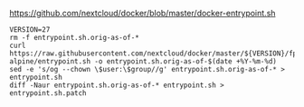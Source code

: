 https://github.com/nextcloud/docker/blob/master/docker-entrypoint.sh

```shell
VERSION=27
rm -f entrypoint.sh.orig-as-of-*
curl https://raw.githubusercontent.com/nextcloud/docker/master/${VERSION}/fpm-alpine/entrypoint.sh -o entrypoint.sh.orig-as-of-$(date +%Y-%m-%d)
sed -e 's/og --chown \$user:\$group//g' entrypoint.sh.orig-as-of-* > entrypoint.sh
diff -Naur entrypoint.sh.orig-as-of-* entrypoint.sh > entrypoint.sh.patch
```
